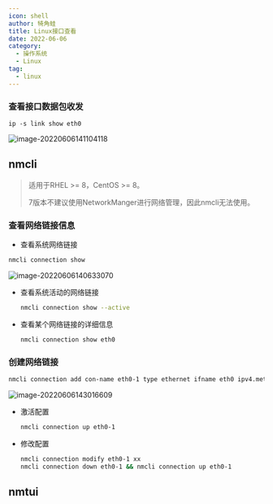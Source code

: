 ```yaml
---
icon: shell
author: 犄角蛙
title: Linux接口查看
date: 2022-06-06
category:
  - 操作系统
  - Linux
tag:
  - linux
---
```


### 查看接口数据包收发

```shell
ip -s link show eth0
```

![image-20220606141104118](https://img.jinguo.tk/api/image/image-20220606141104118.png)



## nmcli

> 适用于RHEL >= 8，CentOS >= 8。
>
> 7版本不建议使用NetworkManger进行网络管理，因此nmcli无法使用。

### 查看网络链接信息

- 查看系统网络链接

```bash
nmcli connection show
```

![image-20220606140633070](https://img.jinguo.tk/api/image/image-20220606140633070.png)  


- 查看系统活动的网络链接

	```bash
	nmcli connection show --active
	```

- 查看某个网络链接的详细信息

	```bash
	nmcli connection show eth0
	```



### 创建网络链接



```bash
nmcli connection add con-name eth0-1 type ethernet ifname eth0 ipv4.method manual ipv4.addresses 192.168.100.100/24 ipv4.gateway 192.168.100.254 ipv4.dns 114.114.114.114,114.114.115.115 connection.autoconnect yes 
```

![image-20220606143016609](https://img.jinguo.tk/api/image/image-20220606143016609.png)



- 激活配置

  ```bash
  nmcli connection up eth0-1
  ```

  

- 修改配置

  ```bash
  nmcli connection modify eth0-1 xx
  nmcli connection down eth0-1 && nmcli connection up eth0-1
  ```

## nmtui
